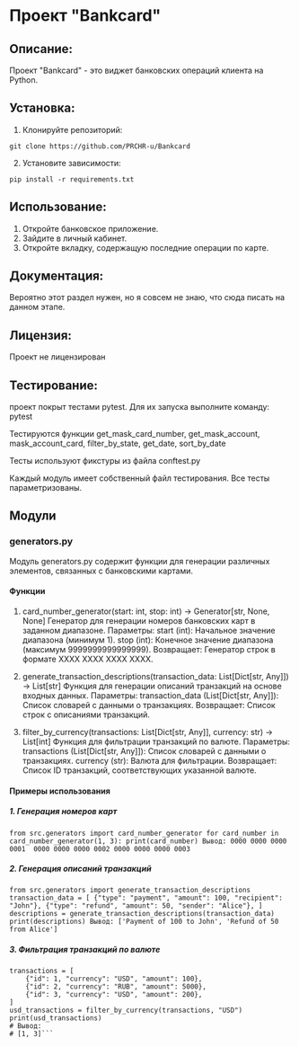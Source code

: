 # Проект "Bankcard"

## Описание:

Проект "Bankcard" - это виджет банковских операций клиента на Python. 

## Установка:

1. Клонируйте репозиторий:
```
git clone https://github.com/PRCHR-u/Bankcard
```

2. Установите зависимости:
```
pip install -r requirements.txt
```

## Использование:

1. Откройте банковское приложение.
2. Зайдите в личный кабинет.
3. Откройте вкладку, содержащую последние операции по карте.

## Документация:

Вероятно этот раздел нужен, но я совсем не знаю, что сюда писать на данном этапе.

## Лицензия:

Проект не лицензирован

## Тестирование:

проект покрыт тестами pytest. Для их запуска выполните команду:
pytest

Тестируются функции get_mask_card_number, get_mask_account, mask_account_card, filter_by_state, get_date, sort_by_date

Тесты используют фикстуры из файла conftest.py

Каждый модуль имеет собственный файл тестирования. Все тесты параметризованы.

## Модули

### generators.py

Модуль generators.py содержит функции для генерации различных элементов, связанных с банковскими картами.

#### Функции

1. card_number_generator(start: int, stop: int) -> Generator[str, None, None]
Генератор для генерации номеров банковских карт в заданном диапазоне.
Параметры:
start (int): Начальное значение диапазона (минимум 1).
stop (int): Конечное значение диапазона (максимум 9999999999999999).
Возвращает:
Генератор строк в формате XXXX XXXX XXXX XXXX.

2. generate_transaction_descriptions(transaction_data: List[Dict[str, Any]]) -> List[str]
Функция для генерации описаний транзакций на основе входных данных.
Параметры:
transaction_data (List[Dict[str, Any]]): Список словарей с данными о транзакциях.
Возвращает:
Список строк с описаниями транзакций.

3. filter_by_currency(transactions: List[Dict[str, Any]], currency: str) -> List[int]
Функция для фильтрации транзакций по валюте.
Параметры:
transactions (List[Dict[str, Any]]): Список словарей с данными о транзакциях.
currency (str): Валюта для фильтрации.
Возвращает:
Список ID транзакций, соответствующих указанной валюте.

#### Примеры использования

##### 1. Генерация номеров карт
``from src.generators import card_number_generator
for card_number in card_number_generator(1, 3):
    print(card_number)
Вывод:
0000 0000 0000 0001 
0000 0000 0000 0002
0000 0000 0000 0003``

##### 2. Генерация описаний транзакций
``from src.generators import generate_transaction_descriptions
transaction_data = [
    {"type": "payment", "amount": 100, "recipient": "John"},
    {"type": "refund", "amount": 50, "sender": "Alice"},
]
descriptions = generate_transaction_descriptions(transaction_data)
print(descriptions)
Вывод:
['Payment of 100 to John', 'Refund of 50 from Alice']``

##### 3. Фильтрация транзакций по валюте

```from src.generators import filter_by_currency
transactions = [
    {"id": 1, "currency": "USD", "amount": 100},
    {"id": 2, "currency": "RUB", "amount": 5000},
    {"id": 3, "currency": "USD", "amount": 200},
]
usd_transactions = filter_by_currency(transactions, "USD")
print(usd_transactions)
# Вывод:
# [1, 3]```
